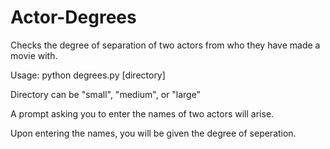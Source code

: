 # Actor-Degrees
Checks the degree of separation of two actors from who they have made a movie with.

Usage: python degrees.py [directory]

Directory can be "small", "medium", or "large"

A prompt asking you to enter the names of two actors will arise.

Upon entering the names, you will be given the degree of seperation.

